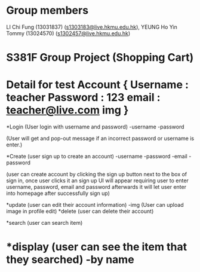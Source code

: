 # Group members
LI Chi Fung (13031837) (s1303183@live.hkmu.edu.hk), 
YEUNG Ho Yin Tommy (13024570) (s1302457@live.hkmu.edu.hk)

# S381F Group Project (Shopping Cart)
Detail for test Account {
Username : teacher
Password : 123
email : teacher@live.com
img
}
=============================================================
*Login (User login with username and password)
-username
-password

(User will get and pop-out message if an incorrect password or username is enter.)


*Create (user sign up to create an account)
-username
-password
-email
-password

 (user can create account by clicking the sign up button next to the box of sign in, once user clicks it an sign up UI
 will appear requiring user to enter username, password, email and password afterwards it will let user enter into homepage after successfully sign up)

*update (user can edit their account information)
-img
(User can upload image in profile edit)
*delete (user can delete their account)

*search (user can search item)

*display (user can see the item that they searched)
-by name
============================================================
